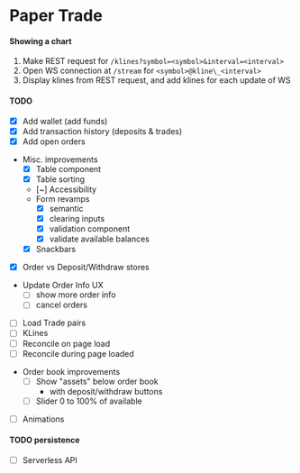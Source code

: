 # Paper Trade

#### Showing a chart

1. Make REST request for `/klines?symbol=<symbol>&interval=<interval>`
1. Open WS connection at `/stream` for `<symbol>@kline\_<interval>`
1. Display klines from REST request, and add klines for each update of WS

#### TODO

- [x] Add wallet (add funds)
- [x] Add transaction history (deposits & trades)
- [x] Add open orders
- Misc. improvements
  - [x] Table component
  - [x] Table sorting
  - [~] Accessibility
  - Form revamps
    - [x] semantic
    - [x] clearing inputs
    - [x] validation component
    - [x] validate available balances
  - [x] Snackbars
- [x] Order vs Deposit/Withdraw stores
- Update Order Info UX
  - [ ] show more order info
  - [ ] cancel orders
- [ ] Load Trade pairs
- [ ] KLines
- [ ] Reconcile on page load
- [ ] Reconcile during page loaded
- Order book improvements
  - [ ] Show "assets" below order book
    - with deposit/withdraw buttons
  - [ ] Slider 0 to 100% of available
- [ ] Animations

#### TODO persistence

- [ ] Serverless API
